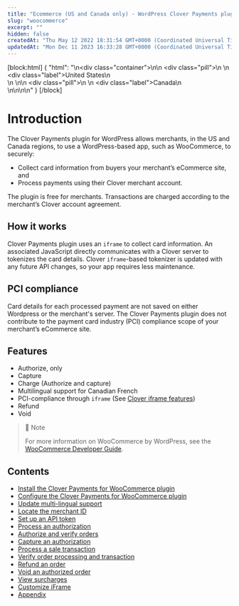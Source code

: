 ```yaml
---
title: "Ecommerce (US and Canada only) - WordPress Clover Payments plugin"
slug: "woocommerce"
excerpt: ""
hidden: false
createdAt: "Thu May 12 2022 18:31:54 GMT+0000 (Coordinated Universal Time)"
updatedAt: "Mon Dec 11 2023 16:33:28 GMT+0000 (Coordinated Universal Time)"
---
```

[block:html]
{
  "html": "<!--JIRA DS-3008; Region pill icon added to topic on 2.27.2023-->\n<div class=\"container\">\n<!--US-->\n  <div class=\"pill\">\n    \n    <div class=\"label\">United States</div>\n    <br>\n  </div>\n<!--Canada-->\n  <div class=\"pill\">\n    \n    <div class=\"label\">Canada</div>\n      <br>\n</div>\n\n</div>\n<style>\nbody {\n  font-family: \"Segoe UI\", \"Roboto\",\n    \"Segoe UI Symbol\";\n}\n.container {\n  align-items: center;\n  min-width: 10%;\n  text-align: left;\n}\n/*Pill format*/\n.pill {\n  background: #44BB44;\n  border: .5px solid #44BB44;\n  margin-left: 5px;\n\n}\n/*Text positioning inside the pill*/\n.pill,\n.pill__addon {\n  display: inline-block;\n  box-sizing: border-box;\n  padding: 0px 10px;\n  border-radius: 10px;\n  position: relative;\n  box-sizing: border-box;\n  height: 1.5rem;\n}\n/*Text format inside the pill*/\n.pill .label,\n.pill__addon .label {\n  font-style: normal;\n  font-weight: normal;\n  font-size: 0.70rem;\n  color: #fff;\n  display: inline-block;\n  vertical-align: middle;\n \n}\n</style>"
}
[/block]


# Introduction

The Clover Payments plugin for WordPress allows merchants, in the US and Canada regions, to use a WordPress-based app, such as WooCommerce, to securely:

- Collect card information from buyers your merchant’s eCommerce site, and 
- Process payments using their Clover merchant account.

The plugin is free for merchants. Transactions are charged according to the merchant’s Clover account agreement.

## How it works

Clover Payments plugin uses an `iframe` to collect card information. An associated JavaScript directly communicates with a Clover server to tokenizes the card details. Clover `iframe`-based tokenizer is updated with any future API changes, so your app requires less maintenance.

## PCI compliance

Card details for each processed payment are not saved on either Wordpress or the merchant's server. The Clover Payments plugin does not contribute to the payment card industry (PCI) compliance scope of your merchant’s eCommerce site.

## Features

- Authorize, only 
- Capture 
- Charge (Authorize and capture)
- Multilingual support for Canadian French
- PCI-compliance through `iframe` (See [Clover iframe features](doc:clover-iframe-features))
- Refund 
- Void 

> 📘 Note
> 
> For more information on WooCommerce by WordPress, see the [WooCommerce Developer Guide](https://woocommerce.com/documentation/).

## Contents

- [Install the Clover Payments for WooCommerce plugin](https://docs.clover.com/docs/installing-upgrading-and-uninstalling-payment-extension)
- [Configure the Clover Payments for WooCommerce plugin](https://docs.clover.com/docs/configuring-the-clover-payment-extension) 
- [Update multi-lingual support](https://docs.clover.com/docs/multilingual-support-1) 
- [Locate the merchant ID](https://docs.clover.com/docs/locating-merchant-id-1)
- [Set up an API token](https://docs.clover.com/docs/setting-up-an-api-token)
- [Process an authorization](https://docs.clover.com/docs/processing-an-authorization)
- [Authorize and verify orders](https://docs.clover.com/docs/authorizing-and-verifying-orders)
- [Capture an authorization](https://docs.clover.com/docs/capturing-an-authorization)
- [Process a sale transaction](https://docs.clover.com/docs/processing-a-sales-transaction)
- [Verify order processing and transaction](https://docs.clover.com/docs/verifying-order-processing-and-transaction)
- [Refund an order](https://docs.clover.com/docs/refunding-an-order)
- [Void an authorized order](https://docs.clover.com/docs/voiding-an-authorized-order)
- [View surcharges](https://docs.clover.com/docs/viewing-surcharges) 
- [Customize iFrame](https://docs.clover.com/docs/customizing-iframe) 
- [Appendix](https://docs.clover.com/docs/appendix-1)
